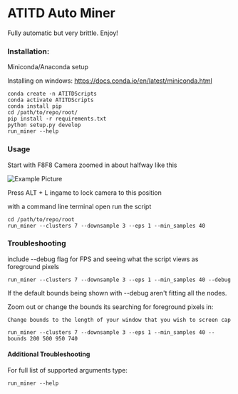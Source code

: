 # ATITD Auto Miner

Fully automatic but very brittle. Enjoy!
 
### Installation:

Miniconda/Anaconda setup

Installing on windows:
https://docs.conda.io/en/latest/miniconda.html
```commandline
conda create -n ATITDScripts
conda activate ATITDScripts
conda install pip
cd /path/to/repo/root/
pip install -r requirements.txt
python setup.py develop
run_miner --help
```

### Usage
Start with F8F8 Camera zoomed in about halfway like this

![Example Picture](https://i.gyazo.com/909935b73b056ee77cd6ab0a49b32753.jpg)

Press ALT + L ingame to lock camera to this position

with a command line terminal open run the script
```commandline
cd /path/to/repo/root
run_miner --clusters 7 --downsample 3 --eps 1 --min_samples 40
```

### Troubleshooting

include --debug flag for FPS and seeing what the script views as foreground pixels

```commandline
run_miner --clusters 7 --downsample 3 --eps 1 --min_samples 40 --debug
```

If the default bounds being shown with --debug aren't fitting all the nodes. 

Zoom out or change the bounds its searching for foreground pixels in:

```commandline
Change bounds to the length of your window that you wish to screen cap

run_miner --clusters 7 --downsample 3 --eps 1 --min_samples 40 --bounds 200 500 950 740

```

#### Additional Troubleshooting

For full list of supported arguments type:

```commandline
run_miner --help
```
